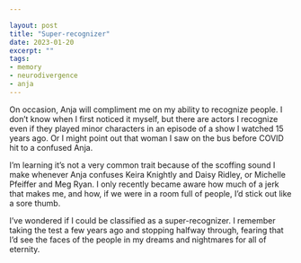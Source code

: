 ```yaml
---

layout: post
title: "Super-recognizer"
date: 2023-01-20
excerpt: ""
tags:
- memory
- neurodivergence
- anja
---
```

On occasion, Anja will compliment me on my ability to recognize people. I don’t know when I first noticed it myself, but there are actors I recognize even if they played minor characters in an episode of a show I watched 15 years ago. Or I might point out that woman I saw on the bus before COVID hit to a confused Anja.

I’m learning it’s not a very common trait because of the scoffing sound I make whenever Anja confuses Keira Knightly and Daisy Ridley, or Michelle Pfeiffer and Meg Ryan. I only recently became aware how much of a jerk that makes me, and how, if we were in a room full of people, I’d stick out like a sore thumb.

I’ve wondered if I could be classified as a super-recognizer. I remember taking the test a few years ago and stopping halfway through, fearing that I’d see the faces of the people in my dreams and nightmares for all of eternity. 

